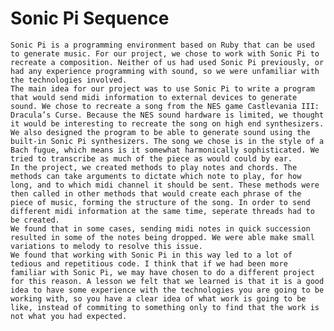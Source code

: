 # Sonic Pi Sequence
    Sonic Pi is a programming environment based on Ruby that can be used to generate music. For our project, we chose to work with Sonic Pi to recreate a composition. Neither of us had used Sonic Pi previously, or had any experience programming with sound, so we were unfamiliar with the technologies involved.
    The main idea for our project was to use Sonic Pi to write a program that would send midi information to external devices to generate sound. We chose to recreate a song from the NES game Castlevania III: Dracula’s Curse. Because the NES sound hardware is limited, we thought it would be interesting to recreate the song on high end synthesizers. We also designed the program to be able to generate sound using the built-in Sonic Pi synthesizers. The song we chose is in the style of a Bach fugue, which means is it somewhat harmonically sophisticated. We tried to transcribe as much of the piece as would could by ear. 
    In the project, we created methods to play notes and chords. The methods can take arguments to dictate which note to play, for how long, and to which midi channel it should be sent. These methods were then called in other methods that would create each phrase of the piece of music, forming the structure of the song. In order to send different midi information at the same time, seperate threads had to be created.
    We found that in some cases, sending midi notes in quick succession resulted in some of the notes being dropped. We were able make small variations to melody to resolve this issue.
    We found that working with Sonic Pi in this way led to a lot of tedious and repetitious code. I think that if we had been more familiar with Sonic Pi, we may have chosen to do a different project for this reason. A lesson we felt that we learned is that it is a good idea to have some experience with the technologies you are going to be working with, so you have a clear idea of what work is going to be like, instead of commiting to something only to find that the work is not what you had expected.


